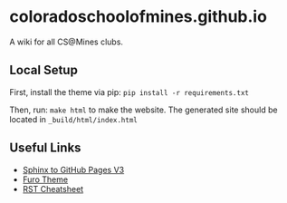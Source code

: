 # coloradoschoolofmines.github.io
A wiki for all CS@Mines clubs.

## Local Setup

First, install the theme via pip:
`pip install -r requirements.txt`

Then, run: `make html` to make the website.
The generated site should be located in `_build/html/index.html`

## Useful Links
- [Sphinx to GitHub Pages V3](https://github.com/marketplace/actions/sphinx-to-github-pages)
- [Furo Theme](https://github.com/pradyunsg/furo)
- [RST Cheatsheet](https://github.com/pradyunsg/furo)
